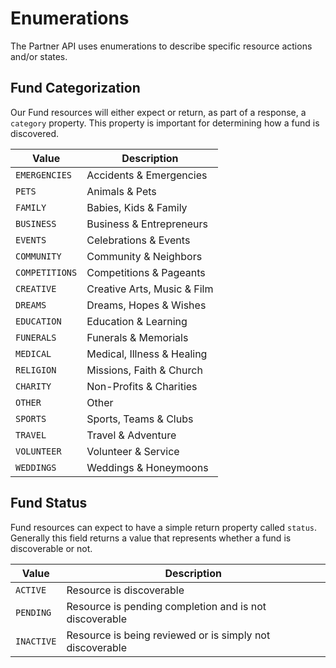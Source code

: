 # Enumerations 

The Partner API uses enumerations to describe specific resource actions and/or states.


## Fund Categorization
Our Fund resources will either expect or return, as part of a response, a `category` property. This property is important for determining how a fund is discovered.

Value|Description
---|---|
`EMERGENCIES`|Accidents & Emergencies|
`PETS`|Animals & Pets|
`FAMILY`|Babies, Kids & Family|
`BUSINESS`|Business & Entrepreneurs|
`EVENTS`|Celebrations & Events|
`COMMUNITY`|Community & Neighbors|
`COMPETITIONS`|Competitions & Pageants|
`CREATIVE`|Creative Arts, Music & Film|
`DREAMS`|Dreams, Hopes & Wishes|
`EDUCATION`|Education & Learning|
`FUNERALS`|Funerals & Memorials|
`MEDICAL`|Medical, Illness & Healing|
`RELIGION`|Missions, Faith & Church|
`CHARITY`|Non-Profits & Charities|
`OTHER`|Other|
`SPORTS`|Sports, Teams & Clubs|
`TRAVEL`|Travel & Adventure|
`VOLUNTEER`|Volunteer & Service|
`WEDDINGS`|Weddings & Honeymoons|

## Fund Status
Fund resources can expect to have a simple return property called `status`. Generally this field returns a value that represents whether a fund is discoverable or not.

Value|Description
---|---|
`ACTIVE`| Resource is discoverable
`PENDING`| Resource is pending completion and is not discoverable  
`INACTIVE`| Resource is being reviewed or is simply not discoverable
